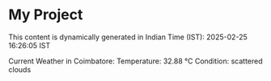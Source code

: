 # My Project

This content is dynamically generated in Indian Time (IST): 2025-02-25 16:26:05 IST


Current Weather in Coimbatore:
Temperature: 32.88 °C
Condition: scattered clouds
